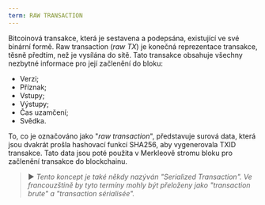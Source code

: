 ```yaml
---
term: RAW TRANSACTION
---
```


Bitcoinová transakce, která je sestavena a podepsána, existující ve své binární formě. Raw transaction (*raw TX*) je konečná reprezentace transakce, těsně předtím, než je vysílána do sítě. Tato transakce obsahuje všechny nezbytné informace pro její začlenění do bloku:
* Verzi;
* Příznak;
* Vstupy;
* Výstupy;
* Čas uzamčení;
* Svědka.

To, co je označováno jako "*raw transaction*", představuje surová data, která jsou dvakrát prošla hashovací funkcí SHA256, aby vygenerovala TXID transakce. Tato data jsou poté použita v Merkleově stromu bloku pro začlenění transakce do blockchainu.

> ► *Tento koncept je také někdy nazýván "Serialized Transaction". Ve francouzštině by tyto termíny mohly být přeloženy jako "transaction brute" a "transaction sérialisée".*